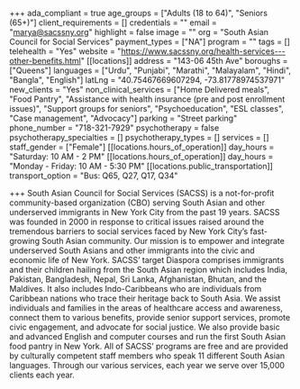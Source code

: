 +++
ada_compliant = true
age_groups = ["Adults (18 to 64)", "Seniors (65+)"]
client_requirements = []
credentials = ""
email = "marya@sacssny.org"
highlight = false
image = ""
org = "South Asian Council for Social Services"
payment_types = ["NA"]
program = ""
tags = []
telehealth = "Yes"
website = "https://www.sacssny.org/health-services---other-benefits.html"
[[locations]]
address = "143-06 45th Ave"
boroughs = ["Queens"]
languages = ["Urdu", "Punjabi", "Marathi", "Malayalam", "Hindi", "Bangla", "English"]
latLng = "40.75467669607294, -73.81778974537971"
new_clients = "Yes"
non_clinical_services = ["Home Delivered meals", "Food Pantry", "Assistance with health insurance (pre and post enrollment issues)", "Support groups for seniors", "Psychoeducation", "ESL classes", "Case management", "Advocacy"]
parking = "Street parking"
phone_number = "718-321-7929"
psychotherapy = false
psychotherapy_specialties = []
psychotherapy_types = []
services = []
staff_gender = ["Female"]
[[locations.hours_of_operation]]
day_hours = "Saturday: 10 AM - 2 PM"
[[locations.hours_of_operation]]
day_hours = "Monday - Friday: 10 AM - 5:30 PM"
[[locations.public_transportation]]
transport_option = "Bus: Q65, Q27, Q17, Q34"

+++
South Asian Council for Social Services (SACSS) is a not-for-profit community-based organization (CBO) serving South Asian and other underserved immigrants in New York City from the past 19 years. SACSS was founded in 2000 in response to critical issues raised around the tremendous barriers to social services faced by New York City’s fast-growing South Asian community. Our mission is to empower and integrate underserved South Asians and other immigrants into the civic and economic life of New York. SACSS’ target Diaspora comprises immigrants and their children hailing from the South Asian region which includes India, Pakistan, Bangladesh, Nepal, Sri Lanka, Afghanistan, Bhutan, and the Maldives. It also includes Indo-Caribbeans who are individuals from Caribbean nations who trace their heritage back to South Asia. We assist individuals and families in the areas of healthcare access and awareness, connect them to various benefits, provide senior support services, promote civic engagement, and advocate for social justice. We also provide basic and advanced English and computer courses and run the first South Asian food pantry in New York. All of SACSS’ programs are free and are provided by culturally competent staff members who speak 11 different South Asian languages. Through our various services, each year we serve over 15,000 clients each year.